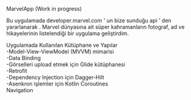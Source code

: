 MarvelApp (Work in progress)

Bu uygulamada developer.marvel.com ' un bize sunduğu api ' den yararlanarak . Marvel dünyasına ait süper kahramanların fotograf, ad ve hikayelerinin listelendiği bir uygulama geliştirdim.

Uygulamada Kullanılan Kütüphane ve Yapılar
<br>-Model-View-ViewModel (MVVM) mimarisi
<br>-Data Binding
<br>-Görselleri upload etmek için Glide kütüphanesi
<br>-Retrofit
<br>-Dependency Injection için Dagger-Hilt
<br>-Asenkron işlemler için Kotlin Coroutines
<br>Navigation
